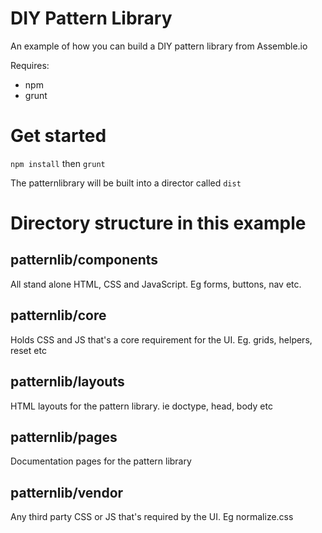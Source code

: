DIY Pattern Library
===================

An example of how you can build a DIY pattern library from Assemble.io

Requires:
* npm
* grunt

# Get started

`npm install` then `grunt`

The patternlibrary will be built into a director called `dist`

# Directory structure in this example

## patternlib/components
All stand alone HTML, CSS and JavaScript. Eg forms, buttons, nav etc.

## patternlib/core
Holds CSS and JS that's a core requirement for the UI. Eg. grids, helpers, reset etc

## patternlib/layouts
HTML layouts for the pattern library. ie doctype, head, body etc

## patternlib/pages
Documentation pages for the pattern library

## patternlib/vendor
Any third party CSS or JS that's required by the UI. Eg normalize.css


